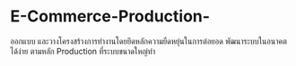 # E-Commerce-Production-
ออกแบบ และวางโครงสร้างการทำงานโดยยึดหลักความยืดหยุ่นในการต่อยอด พัฒนาระบบในอนาคตได้ง่าย ตามหลัก Production ที่ระบบขนาดใหญ่ทำ
